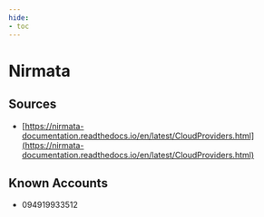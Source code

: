 ```yaml
---
hide:
- toc
---
```


# Nirmata

## Sources

*   [https://nirmata-documentation.readthedocs.io/en/latest/CloudProviders.html](https://nirmata-documentation.readthedocs.io/en/latest/CloudProviders.html)

## Known Accounts

*   094919933512